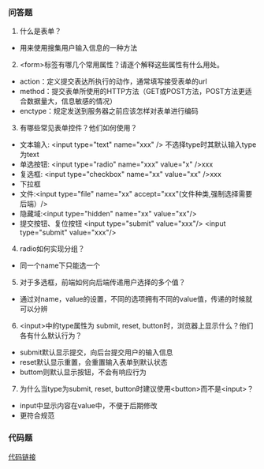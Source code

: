 ### 问答题
1. 什么是表单？
* 用来使用搜集用户输入信息的一种方法
2. &lt;form>标签有哪几个常用属性？请逐个解释这些属性有什么用处。
* action：定义提交表达所执行的动作，通常填写接受表单的url
* method：提交表单所使用的HTTP方法（GET或POST方法，POST方法更适合数据量大，信息敏感的情况）
* enctype：规定发送到服务器之前应该怎样对表单进行编码
3. 有哪些常见表单控件？他们如何使用？
* 文本输入: &lt;input type="text" name="xxx" /> 不选择type时其默认输入type为text
* 单选按钮: &lt;input type="radio" name="xxx" value="x" />xxx  
* 复选框: &lt;input type="checkbox" name="xx" value="xx" />xxx  
* 下拉框
* 文件:&lt;input type="file" name="xx" accept="xxx"(文件种类,强制选择需要后端）/>
* 隐藏域:&lt;input type="hidden" name="xx" value="xx"/>
* 提交按钮、复位按钮 &lt;input type="submit" value="xxx"/> &lt;input type="submit" value="xxx"/>
4. radio如何实现分组？
* 同一个name下只能选一个
5. 对于多选框，前端如何向后端传递用户选择的多个值？
* 通过对name，value的设置，不同的选项拥有不同的value值，传递的时候就可以分辨
6. &lt;input>中的type属性为 submit, reset, button时，浏览器上显示什么？他们各有什么默认行为？
* submit默认显示提交，向后台提交用户的输入信息
* reset默认显示重置，会重置输入表单到默认状态
* buttom则默认显示按钮，不会有响应行为
7. 为什么当type为submit, reset, button时建议使用&lt;button>而不是&lt;input>？
* input中显示内容在value中，不便于后期修改
* 更符合规范
### 代码题
[代码链接]()